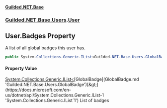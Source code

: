 #### [Guilded.NET.Base](Guilded_NET_Base.md 'Guilded.NET.Base')
### [Guilded.NET.Base.Users](Guilded_NET_Base.md#Guilded_NET_Base_Users 'Guilded.NET.Base.Users').[User](User.md 'Guilded.NET.Base.Users.User')
## User.Badges Property
A list of all global badges this user has.  
```csharp
public System.Collections.Generic.IList<Guilded.NET.Base.Users.GlobalBadge> Badges { get; set; }
```
#### Property Value
[System.Collections.Generic.IList&lt;](https://docs.microsoft.com/en-us/dotnet/api/System.Collections.Generic.IList-1 'System.Collections.Generic.IList`1')[GlobalBadge](GlobalBadge.md 'Guilded.NET.Base.Users.GlobalBadge')[&gt;](https://docs.microsoft.com/en-us/dotnet/api/System.Collections.Generic.IList-1 'System.Collections.Generic.IList`1')
List of badges
